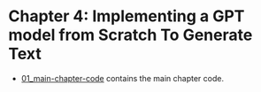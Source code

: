 # Chapter 4: Implementing a GPT model from Scratch To Generate Text

- [01_main-chapter-code](01_main-chapter-code) contains the main chapter code.